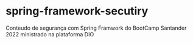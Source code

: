 # spring-framework-secutiry
Conteudo de segurança com Spring Framwork do BootCamp Santander 2022 ministrado na plataforma DIO
